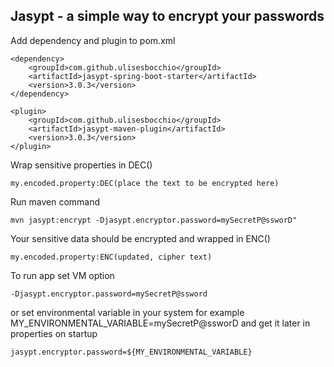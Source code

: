 ## Jasypt - a simple way to encrypt your passwords

Add dependency and plugin to pom.xml

    <dependency> 
        <groupId>com.github.ulisesbocchio</groupId>
        <artifactId>jasypt-spring-boot-starter</artifactId>
        <version>3.0.3</version>
    </dependency>

    <plugin>
        <groupId>com.github.ulisesbocchio</groupId>
        <artifactId>jasypt-maven-plugin</artifactId>
        <version>3.0.3</version>
    </plugin>

Wrap sensitive properties in DEC()

    my.encoded.property:DEC(place the text to be encrypted here)

Run maven command

    mvn jasypt:encrypt -Djasypt.encryptor.password=mySecretP@ssworD"

Your sensitive data should be encrypted and wrapped in ENC()

    my.encoded.property:ENC(updated, cipher text)

To run app set VM option

    -Djasypt.encryptor.password=mySecretP@ssword

or set environmental variable in your system for example MY_ENVIRONMENTAL_VARIABLE=mySecretP@ssworD and get it later in properties on startup

    jasypt.encryptor.password=${MY_ENVIRONMENTAL_VARIABLE}